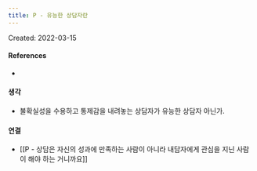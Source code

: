 ```yaml
---
title: P - 유능한 상담자란
---
```


Created: 2022-03-15

>

#### References
- 

#### 생각
- 불확실성을 수용하고 통제감을 내려놓는 상담자가 유능한 상담자 아닌가.

#### 연결
- [[P - 상담은 자신의 성과에 만족하는 사람이 아니라 내담자에게 관심을 지닌 사람이 해야 하는 거니까요]]

